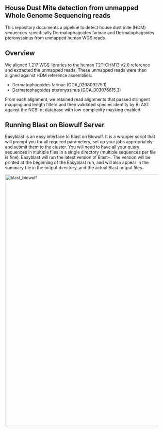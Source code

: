 ## House Dust Mite detection from unmapped Whole Genome Sequencing reads
This repository documents a pipeline to detect house dust mite (HDM) sequences-specifically Dermatophagoides farinae and Dermatophagoides pteronyssinus from unmapped human WGS reads.

## Overview
We aligned 1,217 WGS libraries to the human T2T-CHM13 v2.0 reference and extracted the unmapped reads. These unmapped reads were then aligned against HDM reference assemblies:

- Dermatophagoides farinae (GCA_020809275.1)
- Dermatophagoides pteronyssinus (GCA_003076615.3)

From each alignment, we retained read alignments that passed stringent mapping and length filters and then validated species identity by BLAST against the NCBI nt database with low-complexity masking enabled.

## Running Blast on Biowulf Server
Easyblast is an easy interface to Blast on Biowulf. It is a wrapper script that will prompt you for all required parameters, set up your jobs appropriately and submit them to the cluster. You will need to have all your query sequences in multiple files in a single directory (multiple sequences per file is fine). Easyblast will run the latest version of Blast+. The version will be printed at the beginning of the Easyblast run, and will also appear in the summary file in the output directory, and the actual Blast output files.



<img width="858" height="826" alt="blast_biowulf" src="https://github.com/user-attachments/assets/7cd69f71-faac-4285-8b75-a9977c058b41" />
